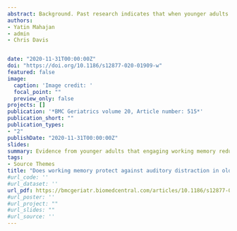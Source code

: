 ```yaml
---
abstract: Background. Past research indicates that when younger adults are engaged in a visual working memory task, they are less distracted by novel auditory stimuli than when engaged in a visual task that does not require working memory. The current study aimed to determine whether working memory affords the same protection to older adults. Method. We examined behavioral and EEG responses in 16 younger and 16 older adults to distractor sounds when the listeners performed two visual tasks; one that required working memory (W1) and the other that did not (W0). Auditory distractors were presented in an oddball paradigm, participants were exposed to either standard tones (600Hz, 80%) or various novel environmental sounds (20%). Results. It was found that 1) when presented with novel vs standard sounds, older adults had faster correct response times in the W1 visual task than in the W0 task, indicating that they were less distracted by the novel sound; there was no difference in error rates. Younger adults did not show a task effect for correct response times but made slightly more errors when a novel sound was presented in the W1 task compared to the W0 task. 2) In older adults (but not the younger adults), the amplitude of N1 was smaller in the W1 condition compared to the W0 condition. 3) The working memory manipulation had no effect on MMN amplitude in older adults. 4) For the W1 compared to W0 task, the amplitude of P3a was attenuated for the older adults but not for the younger adults. Conclusions. These results suggest that during the working memory manipulation older adults were able to engage working memory to reduce the processing of task-irrelevant sounds.
authors:
- Yatin Mahajan
- admin
- Chris Davis


date: "2020-11-31T00:00:00Z"
doi: "https://doi.org/10.1186/s12877-020-01909-w"
featured: false
image:
  caption: 'Image credit: '
  focal_point: ""
  preview_only: false
projects: []
publication: '*BMC Geriatrics volume 20, Article number: 515*'
publication_short: ""
publication_types:
- "2"
publishDate: "2020-11-31T00:00:00Z"
slides: 
summary: Evidence from younger adults that engaging working memory reduces distraction; we found that older adults were able to engage working memory to reduce the processing of task-irrelevant sounds
tags:
- Source Themes
title: "Does working memory protect against auditory distraction in older adults?"
#url_code: ''
#url_dataset: ''
url_pdf: https://bmcgeriatr.biomedcentral.com/articles/10.1186/s12877-020-01909-w
#url_poster: ''
#url_project: ""
#url_slides: ""
#url_source: ''
---
```


